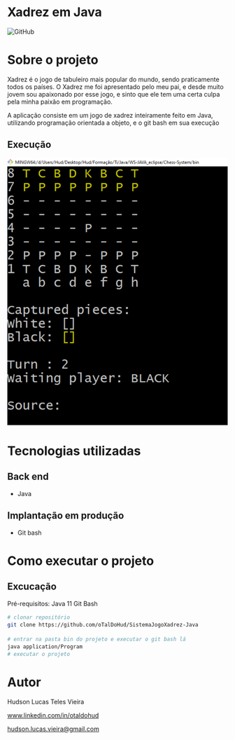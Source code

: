 # Xadrez em Java
![GitHub](https://img.shields.io/github/license/oTalDoHud/SistemaJogoXadrez-Java?style=for-the-badge)

# Sobre o projeto

Xadrez é o jogo de tabuleiro mais popular do mundo, sendo praticamente todos os países. O Xadrez me foi apresentado pelo meu pai, e desde muito jovem sou apaixonado por esse jogo, e sinto que ele tem uma certa culpa pela minha paixão em programação.

A aplicação consiste em um jogo de xadrez inteiramente feito em Java, utilizando programação orientada a objeto, e o git bash em sua execução

## Execução
![Layout](https://github.com/oTalDoHud/SistemaJogoXadrez-Java/blob/main/Assets/Excucao_layout.png)

# Tecnologias utilizadas
## Back end
- Java

## Implantação em produção
- Git bash

# Como executar o projeto

## Excucação
Pré-requisitos: Java 11
Git Bash

```bash
# clonar repositório
git clone https://github.com/oTalDoHud/SistemaJogoXadrez-Java

# entrar na pasta bin do projeto e executar o git bash lá
java application/Program
# executar o projeto

```

# Autor

Hudson Lucas Teles Vieira

www.linkedin.com/in/otaldohud

hudson.lucas.vieira@gmail.com

